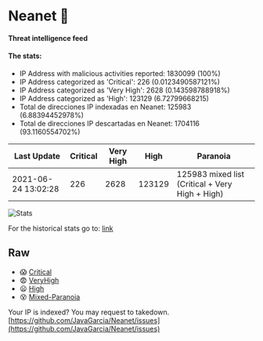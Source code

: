 # Neanet :hocho:
#### Threat intelligence feed
#### The stats:

- IP Address with malicious activities reported: 1830099 (100%)
- IP Address categorized as 'Critical':  226 (0.0123490587121%)
- IP Address categorized as 'Very High':  2628 (0.143598788918%)
- IP Address categorized as 'High':  123129 (6.72799668215)
- Total de direcciones IP indexadas en Neanet:  125983 (6.88394452978%)
- Total de direcciones IP descartadas en Neanet:  1704116 (93.1160554702%)

| Last Update | Critical | Very High | High | Paranoia |
| --- | --- | --- | --- | --- |
| 2021-06-24 13:02:28 | 226 | 2628 | 123129 | 125983 mixed list (Critical + Very High + High)|

![Stats](https://docs.google.com/spreadsheets/d/e/2PACX-1vSnaNMIXVabIpDJjufMlzH7poXnshF3mgd8Is1g9ytUEzVsP5my4Trn8f-xkoLLQ38xpL3HtmUexLo6/pubchart?oid=501124687&format=image)

For the historical stats go to: [link](/stats.csv)
## Raw
- :scream: [Critical](https://raw.githubusercontent.com/JavaGarcia/Neanet/master/blacklists/neanet_critical.txt)
- :fearful: [VeryHigh](https://raw.githubusercontent.com/JavaGarcia/Neanet/master/blacklists/neanet_veryHigh.txtt)
- :frowning: [High](https://raw.githubusercontent.com/JavaGarcia/Neanet/master/blacklists/neanet_high.txt)
- :dizzy_face: [Mixed-Paranoia](https://raw.githubusercontent.com/JavaGarcia/Neanet/master/blacklists/neanet_all.txt)


Your IP is indexed? You may request to takedown. [https://github.com/JavaGarcia/Neanet/issues](https://github.com/JavaGarcia/Neanet/issues)



























































































































































































































































































































































































































































































































































































































































































































































































































































































































































































































































































































































































































































































































































































































































































































































































































































































































































































































































































































































































































































































































































































































































































































































































































































































































































































































































































































































































































































































































































































































































































































































































































































































































































































































































































































































































































































































































































































































































































































































































































































































































































































































































































































































































































































































































































































































































































































































































































































































































































































































































































































































































































































































































































































































































































































































































































































































































































































































































































































































































































































































































































































































































































































































































































































































































































































































































































































































































































































































































































































































































































































































































































































































































































































